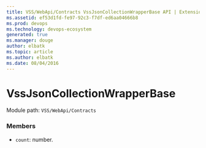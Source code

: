 ```yaml
---
title: VSS/WebApi/Contracts VssJsonCollectionWrapperBase API | Extensions for Visual Studio Team Services
ms.assetid: ef53d1fd-fe97-92c3-f7df-ed6aa04666b8
ms.prod: devops
ms.technology: devops-ecosystem
generated: true
ms.manager: douge
author: elbatk
ms.topic: article
ms.author: elbatk
ms.date: 08/04/2016
---
```


# VssJsonCollectionWrapperBase

Module path: `VSS/WebApi/Contracts`


### Members

* `count`: number. 

